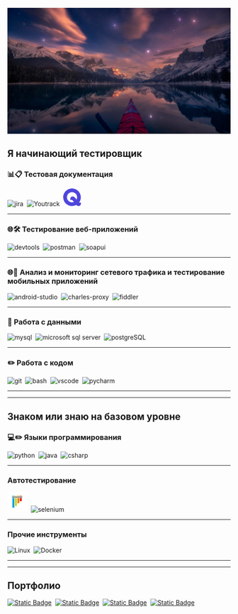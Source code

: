 ![Header](https://github.com/trudoviebudni/trudoviebudni/blob/main/assets/header.jpg)

## Я начинающий тестировщик

### 📊📋 Тестовая документация

<div>
    <img src="https://cdn.jsdelivr.net/gh/devicons/devicon/icons/jira/jira-original.svg" title="jira" alt="jira" width="40" height="40"/>&nbsp;
    <img src="https://upload.wikimedia.org/wikipedia/commons/8/8d/YouTrack_Icon.svg" title="Youtrack" alt="Youtrack" width="40" height="40"/>&nbsp;
    <img src="data:image/svg+xml,%3Csvg role='img' viewBox='0 0 24 24' xmlns='http://www.w3.org/2000/svg'%3E%3Ctitle%3EQase%3C/title%3E%3Cpath d='M23.85 18.994s-.802.46-1.795.28c-.19-.03-.37-.1-.551-.19a11.768 11.768 0 0 0 2.367-7.088C23.87 5.428 18.525.1 11.935.1S0 5.428 0 11.996c0 6.568 5.346 11.897 11.935 11.897 2.087 0 4.042-.54 5.747-1.47.562.59 1.344 1.21 2.297 1.4 1.796.34 3.1-.48 3.631-1.58.451-.96.482-2.1.24-3.249m-11.925-.13c-3.79 0-6.88-3.079-6.88-6.858 0-3.779 3.09-6.858 6.88-6.858 3.792 0 6.89 3.07 6.89 6.848 0 1.16-.29 2.26-.812 3.22-.15-.19-.28-.37-.37-.49-.352-.48-.713-.97-1.064-1.47-.461-.65-1.524-1.95-2.989-2.23-1.795-.34-3.099.48-3.63 1.58-.452.96-.482 2.1-.251 3.239 0 0 .802-.46 1.795-.28.722.13 1.404.68 2.277 1.76.07.09.371.49.772 1.01-.802.34-1.685.53-2.618.53' fill='%234F46DC'/%3E%3C/svg%3E" title="Qase" alt="Qase" width="40" height="40">&nbsp;

    
</div>

---

### 🌐🛠️ Тестирование веб-приложений

<div>
    <img src="https://d33wubrfki0l68.cloudfront.net/38b5c953a4667366685d55db55d057c86db1fc54/a0fdc/static/acae6b24d940347661ca901ea07f47c1/chrome-dev-logo-icon.png" title="devtools" alt="devtools" width="40" height="40"/>&nbsp;
    <img src="https://seeklogo.com/images/P/postman-logo-0087CA0D15-seeklogo.com.png" title="postman" alt="postman" width="40" height="40"/>&nbsp;
    <img src="https://d4.alternativeto.net/aXsE5ey5ZebVjOG2s6dUHTf_k2rAhdrbg_HcJhIYq4w/rs:fill:280:280:0/g:ce:0:0/YWJzOi8vZGlzdC9pY29ucy9zb2FwdWlfMjEzMzExLnBuZw.png" title="soapui" alt="soapui" width="44" height="43"/>&nbsp;
</div>

---

### 🌐📱 Анализ и мониторинг сетевого трафика и тестирование мобильных приложений

<div>
  <img src="https://cdn.jsdelivr.net/gh/devicons/devicon/icons/androidstudio/androidstudio-original.svg" title="android-studio" alt="android-studio" width="40" height="40"/>&nbsp;
  <img src="https://cdn.icon-icons.com/icons2/3053/PNG/512/charles_proxy_macos_bigsur_icon_190302.png" title="charles-proxy" alt="charles-proxy" width="40" height="40"/>&nbsp;
  <img src="https://static-00.iconduck.com/assets.00/fiddler-icon-512x512-rxak528l.png" title="fiddler" alt="fiddler" width="40" height="40"/>&nbsp;
</div>

---

### 💾 Работа с данными

<div>
  <img src="https://cdn.jsdelivr.net/gh/devicons/devicon/icons/mysql/mysql-original.svg" title="mysql" alt="mysql" width="40" height="40"/>&nbsp;
  <img src="https://img.icons8.com/?size=256&id=laYYF3dV0Iew&format=png" title="microsoft sql server" alt="microsoft sql server" width="40" height="40"/>&nbsp;
  <img src="https://icon-icons.com/icons2/2415/PNG/512/postgresql_plain_wordmark_logo_icon_146390.png" title="postgreSQL" alt="postgreSQL" width="40" height="40"/>&nbsp;
</div>


---

### ✏️ Работа с кодом

<div>
  <img src="https://cdn.jsdelivr.net/gh/devicons/devicon/icons/git/git-original.svg" title="git" alt="git" width="40" height="40"/>&nbsp;
  <img src="https://upload.wikimedia.org/wikipedia/commons/thumb/4/4b/Bash_Logo_Colored.svg/1024px-Bash_Logo_Colored.svg.png?20180723054350" title="bash" alt="bash" width="40" height="40"/>&nbsp;
  <img src="https://cdn.jsdelivr.net/gh/devicons/devicon/icons/vscode/vscode-original.svg" title="vscode" alt="vscode" width="40" height="40"/>&nbsp;
  <img src="https://pics.freeicons.io/uploads/icons/png/11951723851551942290-512.png" title="pycharm" alt="pycharm" width="40" height="40"/>&nbsp;
</div>

---
---

## Знаком или знаю на базовом уровне

### 💻✏️ Языки программирования

<div>
    <img src="https://icon-icons.com/icons2/2699/PNG/512/python_vertical_logo_icon_168039.png" title="python" alt="python" width="45" height="45"/>&nbsp;
    <img src="https://icon-icons.com/icons2/2415/PNG/512/java_plain_wordmark_logo_icon_146457.png" title="java" alt="java" width="55" height="50"/>&nbsp;
    <img src="https://cdn.iconscout.com/icon/free/png-512/free-csharp-2-1175242.png?f=webp&w=256" title="csharp" alt="csharp" width="45" height="45"/>&nbsp;
</div>

---

### Автотестирование

<div>
    <img src="https://raw.githubusercontent.com/devicons/devicon/6910f0503efdd315c8f9b858234310c06e04d9c0/icons/pytest/pytest-original.svg" title="pytest" alt="pytest" width="45" height="45"/>&nbsp;
    <img src="https://pics.freeicons.io/uploads/icons/png/15484977381551942825-64.png" title="selenium" alt="selenium" width="35" height="40"/>&nbsp;
</div>

---

### Прочие инструменты

<div>
    <img src="https://cdn-icons-png.flaticon.com/512/183/183319.png" title="Linux" alt="Linux" width="40" height="40"/>&nbsp;
    <img src="https://cdn-icons-png.flaticon.com/512/5969/5969059.png" title="Docker" alt="Docker" width="40" height="40"/>&nbsp;
</div>

---
---

## Портфолио

<div>
  <a href="https://github.com/trudoviebudni/check-lists"><img alt="Static Badge" src="https://img.shields.io/badge/Check--lists-A9EE09?style=for-the-badge"></a>&nbsp;
  <a href="https://github.com/trudoviebudni/test-cases"><img alt="Static Badge" src="https://img.shields.io/badge/Test--cases-EEC717?style=for-the-badge"></a>&nbsp;
  <a href="https://github.com/trudoviebudni/bug-reports"><img alt="Static Badge" src="https://img.shields.io/badge/Bug--reports-EE8F00?style=for-the-badge"></a>&nbsp;
  <a href="https://github.com/trudoviebudni/auto-test-project/tree/main"><img alt="Static Badge" src="https://img.shields.io/badge/Auto--tests-EE6521?style=for-the-badge"></a>&nbsp;
</div>


